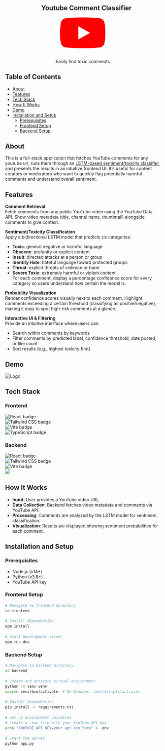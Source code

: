 <div align="center" id="user-content-toc">   
     <ul align="center" style="list-style: none;">
          <summary>
              <h2 align="center">Youtube Comment Classifier</h2>
          </summary>
      </ul
  <a href="(https://github.com/emailherds/Youtube-Comment-Classifier-App)">
    <img src="frontend/public/Youtube_logo.png" alt="Logo" width="150" height="100">
  </a>
    <br />
    <br />
    <p>Easily find toxic comments</p>
</div>

## Table of Contents
- [About](#about)
- [Features](#features)
- [Tech Stack](#tech-stack)
- [How It Works](#how-it-works)
- [Demo](#demo)
- [Installation and Setup](#installation-and-setup)
  - [Prerequisites](#prerequisites)
  - [Frontend Setup](#frontend-setup)
  - [Backend Setup](#backend-setup)

## About

This is a full-stack application that fetches YouTube comments for any youtube url, runs them through an [LSTM-based sentiment/toxicity classifier](https://github.com/emailherds/Comment-Classifier), and presents the results in an intuitive frontend UI. It’s useful for content creators or moderators who want to quickly flag potentially harmful comments and understand overall sentiment.

## Features

 **Comment Retrieval**  
  Fetch comments from any public YouTube video using the YouTube Data API. Show video metadata (title, channel name, thumbnail) alongside comments to give context.

 **Sentiment/Toxicity Classification**  
  Apply a bidirectional LSTM model that predicts six categories:  
  - **Toxic**: general negative or harmful language  
  - **Obscene**: profanity or explicit content  
  - **Insult**: directed attacks at a person or group  
  - **Identity Hate**: hateful language toward protected groups  
  - **Threat**: explicit threats of violence or harm  
  - **Severe Toxic**: extremely harmful or violent content  
  For each comment, display a percentage confidence score for every category so users understand how certain the model is.

 **Probability Visualization**  
  Render confidence scores visually next to each comment. Highlight comments exceeding a certain threshold (classifying as positve/negative), making it easy to spot high-risk comments at a glance.

 **Interactive UI & Filtering**  
  Provide an intuitive interface where users can:  
  - Search within comments by keywords  
  - Filter comments by predicted label, confidence threshold, date posted, or like count  
  - Sort results (e.g., highest toxicity first)  

## Demo
<div>
      <img src="frontend/public/youtube_comment_classifier_demo.gif" alt="Logo" width="700" height="400"/>
</div>

## Tech Stack

### Frontend
<p>
  <img src="https://img.shields.io/badge/React-20232A?style=for-the-badge&logo=react&logoColor=61DAFB" alt="React badge"><br>
  <img src="https://img.shields.io/badge/Tailwind_CSS-38B2AC?style=for-the-badge&logo=tailwind-css&logoColor=white" alt="Tailwind CSS badge"><br>
  <img src="https://img.shields.io/badge/Vite-B73BFE?style=for-the-badge&logo=vite&logoColor=FFD62E" alt="Vite badge"><br>
  <img src="https://img.shields.io/badge/TypeScript-007ACC?style=for-the-badge&logo=typescript&logoColor=white" alt="TypeScript badge">
</p>

### Backend
<p>
  <img src="https://img.shields.io/badge/Flask-000000?style=for-the-badge&logo=flask&logoColor=white" alt="React badge"><br>
  <img src="https://img.shields.io/badge/TensorFlow-FF6F00?style=for-the-badge&logo=TensorFlow&logoColor=white" alt="Tailwind CSS badge"><br>
  <img src="https://img.shields.io/badge/Python-FFD43B?style=for-the-badge&logo=python&logoColor=blue" alt="Vite badge"><br>
  <img src="https://img.shields.io/badge/Google_Cloud-4285F4?style=for-the-badge&logo=google-cloud&logoColor=white">
</p>

## How It Works

- **Input**: User provides a YouTube video URL. <br>
- **Data Collection**: Backend fetches video metadata and comments via YouTube API. <br>
- **Processing**: Comments are analyzed by the LSTM model for sentiment classification. <br>
- **Visualization**: Results are displayed showing sentiment probabilities for each comment. <br>

## Installation and Setup

### Prerequisites
- Node.js (v14+)
- Python (v3.8+)
- YouTube API key

### Frontend Setup
```bash
# Navigate to frontend directory
cd frontend

# Install dependencies
npm install

# Start development server
npm run dev
```

### Backend Setup

```bash
# Navigate to backend directory
cd backend

# Create and activate virtual environment
python -m venv venv
source venv/bin/activate  # On Windows: venv\Scripts\activate

# Install dependencies
pip install -r requirements.txt

# Set up environment variables
# Create a .env file with your YouTube API key
echo "YOUTUBE_API_KEY=your_api_key_here" > .env

# Start the server
python app.py
```

